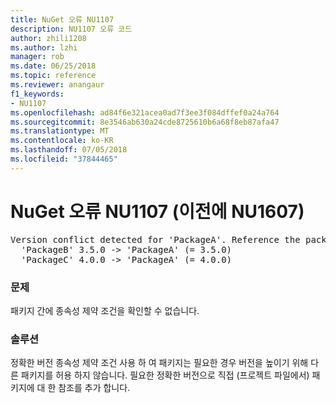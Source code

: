 ```yaml
---
title: NuGet 오류 NU1107
description: NU1107 오류 코드
author: zhili1208
ms.author: lzhi
manager: rob
ms.date: 06/25/2018
ms.topic: reference
ms.reviewer: anangaur
f1_keywords:
- NU1107
ms.openlocfilehash: ad84f6e321acea0ad7f3ee3f084dffef0a24a764
ms.sourcegitcommit: 8e3546ab630a24cde8725610b6a68f8eb87afa47
ms.translationtype: MT
ms.contentlocale: ko-KR
ms.lasthandoff: 07/05/2018
ms.locfileid: "37844465"
---
```

# <a name="nuget-error-nu1107-previously-nu1607"></a>NuGet 오류 NU1107 (이전에 NU1607)

<pre>Version conflict detected for 'PackageA'. Reference the package directly from the project to resolve this issue.<br/>  'PackageB' 3.5.0 -> 'PackageA' (= 3.5.0)<br/>  'PackageC' 4.0.0 -> 'PackageA' (= 4.0.0)</pre>

### <a name="issue"></a>문제
패키지 간에 종속성 제약 조건을 확인할 수 없습니다.

### <a name="solution"></a>솔루션
정확한 버전 종속성 제약 조건 사용 하 여 패키지는 필요한 경우 버전을 높이기 위해 다른 패키지를 허용 하지 않습니다. 필요한 정확한 버전으로 직접 (프로젝트 파일에서) 패키지에 대 한 참조를 추가 합니다.